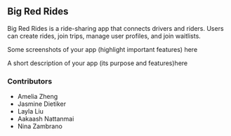 <h2>Big Red Rides</h2>

Big Red Rides is a ride-sharing app that connects drivers and riders. Users can create rides, join trips, manage user profiles, and join waitlists.

Some screenshots of your app (highlight important features) here

A short description of your app (its purpose and features)here


<h3>Contributors</h3>
<ul>
  <li>Amelia Zheng</li>
  <li>Jasmine Dietiker</li>
  <li>Layla Liu</li>
  <li>Aakaash Nattanmai</li>
  <li>Nina Zambrano</li>
</ul>
